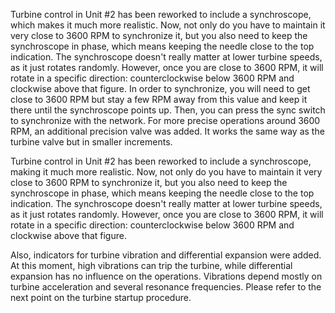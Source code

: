 Turbine control in Unit #2 has been reworked to include a synchroscope, which makes it much more realistic. Now, not only do you have to maintain it very close to 3600 RPM to synchronize it, but you also need to keep the synchroscope in phase, which means keeping the needle close to the top indication. The synchroscope doesn't really matter at lower turbine speeds, as it just rotates randomly. However, once you are close to 3600 RPM, it will rotate in a specific direction: counterclockwise below 3600 RPM and clockwise above that figure. In order to synchronize, you will need to get close to 3600 RPM but stay a few RPM away from this value and keep it there until the synchroscope points up. Then, you can press the sync switch to synchronize with the network. For more precise operations around 3600 RPM, an additional precision valve was added. It works the same way as the turbine valve but in smaller increments.

Turbine control in Unit #2 has been reworked to include a synchroscope, making it much more realistic. Now, not only do you have to maintain it very close to 3600 RPM to synchronize it, but you also need to keep the synchroscope in phase, which means keeping the needle close to the top indication. The synchroscope doesn't really matter at lower turbine speeds, as it just rotates randomly. However, once you are close to 3600 RPM, it will rotate in a specific direction: counterclockwise below 3600 RPM and clockwise above that figure.

Also, indicators for turbine vibration and differential expansion were added. At this moment, high vibrations can trip the turbine, while differential expansion has no influence on the operations. Vibrations depend mostly on turbine acceleration and several resonance frequencies. Please refer to the next point on the turbine startup procedure.
